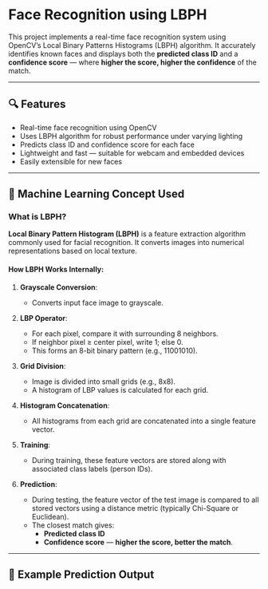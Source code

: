 # Face Recognition using LBPH

This project implements a real-time face recognition system using OpenCV’s Local Binary Patterns Histograms (LBPH) algorithm. It accurately identifies known faces and displays both the **predicted class ID** and a **confidence score** — where **higher the score, higher the confidence** of the match.

---

## 🔍 Features

- Real-time face recognition using OpenCV
- Uses LBPH algorithm for robust performance under varying lighting
- Predicts class ID and confidence score for each face
- Lightweight and fast — suitable for webcam and embedded devices
- Easily extensible for new faces

---

## 🧠 Machine Learning Concept Used

### What is LBPH?

**Local Binary Pattern Histogram (LBPH)** is a feature extraction algorithm commonly used for facial recognition. It converts images into numerical representations based on local texture.

#### How LBPH Works Internally:

1. **Grayscale Conversion**:
   - Converts input face image to grayscale.

2. **LBP Operator**:
   - For each pixel, compare it with surrounding 8 neighbors.
   - If neighbor pixel ≥ center pixel, write 1; else 0.
   - This forms an 8-bit binary pattern (e.g., 11001010).

3. **Grid Division**:
   - Image is divided into small grids (e.g., 8x8).
   - A histogram of LBP values is calculated for each grid.

4. **Histogram Concatenation**:
   - All histograms from each grid are concatenated into a single feature vector.

5. **Training**:
   - During training, these feature vectors are stored along with associated class labels (person IDs).

6. **Prediction**:
   - During testing, the feature vector of the test image is compared to all stored vectors using a distance metric (typically Chi-Square or Euclidean).
   - The closest match gives:
     - **Predicted class ID**
     - **Confidence score** — **higher the score, better the match**.

---

## 📸 Example Prediction Output

